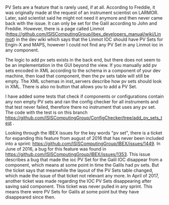 PV Sets are a feature that is rarely used, if at all. According to Freddie, it was originally made at the request of an instrument scientist on LARMOR. Later, said scientist said he might not need it anymore and then never came back with the issue. It can only be set for the Galil according to John and Freddie. However, there is a page called Linmot (https://github.com/ISISComputingGroup/ibex_developers_manual/wiki/Linmot) in the dev wiki which says that the Linmot IOC should have PV Sets for Engin-X and MAPS, however I could not find any PV Set in any Linmot ioc in any component.

The logic to add pv sets exists in the back end, but there does not seem to be an implementation in the GUI beyond the view. If you manually add pv sets encoded in XML according to the schema in a component of your dev machine, then load that component, then the pv sets table will still be empty. The XML schemas in inst_servers describe how pv sets should look in XML. There is also no button that allows you to add a PV Set.

I have added some tests that check if components or configurations contain any non empty PV sets and ran the config checker for all instruments and that test never failed, therefore there no instrument that uses any pv set. The code with the test is on this branch https://github.com/ISISComputingGroup/ConfigChecker/tree/add_pv_sets_test .

Looking through the IBEX issues for the key words "pv set", there is a ticket for expanding this feature from august of 2016 that has never been included into a sprint: https://github.com/ISISComputingGroup/IBEX/issues/1449. In June of 2016, a bug for this feature was found in https://github.com/ISISComputingGroup/IBEX/issues/1353. This issue describes a bug that made the ioc PV Set for the Galil IOC disappear from a component, which means at some point in time the Galils had pv sets. But the ticket says that meanwhile the layout of the PV Sets table changed, which made the issue of that ticket not relevant any more. In April of 2017, another ticket was made regarding the IOC PV Sets disappearing after saving said component. This ticket was never pulled in any sprint. This means there were PV Sets for Galils at some point but they have disappeared since then.